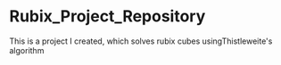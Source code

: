 # Rubix_Project_Repository
This is a project I created, which solves rubix cubes usingThistleweite's algorithm
